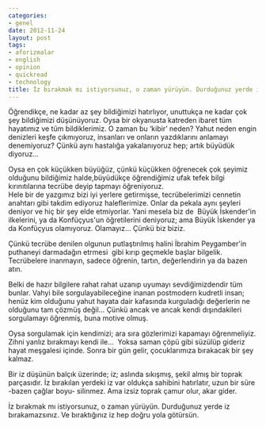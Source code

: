 ```yaml
---
categories:
- genel
date: 2012-11-24
layout: post
tags:
- aforizmalar
- english
- opinion
- quickread
- technology
title: İz bırakmak mı istiyorsunuz, o zaman yürüyün. Durduğunuz yerde iz bırakamazsınız.
---
```


Öğrendikçe, ne kadar az şey bildiğimizi hatırlıyor, unuttukça ne kadar çok şey bildiğimizi düşünüyoruz. Oysa bir okyanusta katreden ibaret tüm hayatımız ve tüm bildiklerimiz. O zaman bu ‘kibir’ neden? Yahut neden engin denizleri keşfe çıkmıyoruz, insanları ve onların yazdıklarını anlamayı denemiyoruz? Çünkü aynı hastalığa yakalanıyoruz hep; artık büyüdük diyoruz…  
  
Oysa en çok küçükken büyüğüz, çünkü küçükken öğrenecek çok şeyimiz olduğunu bildiğimiz halde,büyüdükçe öğrendiğimiz ufak tefek bilgi kırınıtılarına tecrübe deyip tapmayı öğreniyoruz.  
Hele bir de yazgımız bizi iyi yerlere getirmişse, tecrübelerimizi cennetin anahtarı gibi takdim ediyoruz haleflerimize. Onlar da pekala aynı şeyleri deniyor ve hiç bir şey elde etmiyorlar. Yani mesela biz de  Büyük İskender'in ilkelerini, ya da Konfüçyus'un öğretilerini deniyoruz; ama Büyük İskender ya da Konfüçyus olamıyoruz. Olamayız… Çünkü biz biziz.  
  
Çünkü tecrübe denilen olgunun putlaştırılmış halini İbrahim Peygamber'in puthaneyi darmadağın etrmesi  gibi kırıp geçmekle başlar bilgelik. Tecrübelere inanmayın, sadece öğrenin, tartın, değerlendirin ya da bazen atın.  
  
Belki de hazır bilgilere rahat rahat uzanıp uyumayı sevdiğimizdendir tüm bunlar. Vahyi bile sorgulayabileceğine inanan postmodern kudretli insan; henüz kim olduğunu yahut hayata dair kafasında kurguladığı değerlerin ne olduğunu tam çözmüş değil… Çünkü ancak ve ancak kendi dışındakileri sorgulamayı öğrenmiş, buna motive olmuş.  
  
Oysa sorgulamak için kendimizi; ara sıra gözlerimizi kapamayı öğrenmeliyiz. Zihni yanlız bırakmayı kendi ile…  Yoksa saman çöpü gibi süzülüp gideriz hayat meşgalesi içinde. Sonra bir gün gelir, çocuklarımıza bırakacak bir şey kalmaz.  
  
Bir iz düşünün balçık üzerinde; iz; aslında sıkışmış, şekil almış bir toprak parçasıdır. İz bırakılan yerdeki iz var oldukça sahibini hatırlatır, uzun bir süre -bazen çağlar boyu- silinmez. Ama izsiz toprak çamur olur, akar gider.  
  
İz bırakmak mı istiyorsunuz, o zaman yürüyün. Durduğunuz yerde iz bırakamazsınız. Ve bıraktığınız iz hep doğru yola götürsün.
